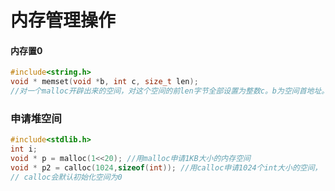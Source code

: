 # 内存管理操作

#### 内存置0

```c
#include<string.h>
void * memset(void *b, int c, size_t len);
//对一个malloc开辟出来的空间，对这个空间的前len字节全部设置为整数c。b为空间首地址。
```

### 申请堆空间

```c
#include<stdlib.h>
int i;
void * p = malloc(1<<20); //用malloc申请1KB大小的内存空间
void * p2 = calloc(1024,sizeof(int)); //用calloc申请1024个int大小的空间，
// calloc会默认初始化空间为0
```

